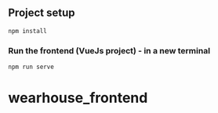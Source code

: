 ## Project setup

```
npm install
```

### Run the frontend (VueJs project) - in a new terminal

```
npm run serve
```

# wearhouse_frontend
